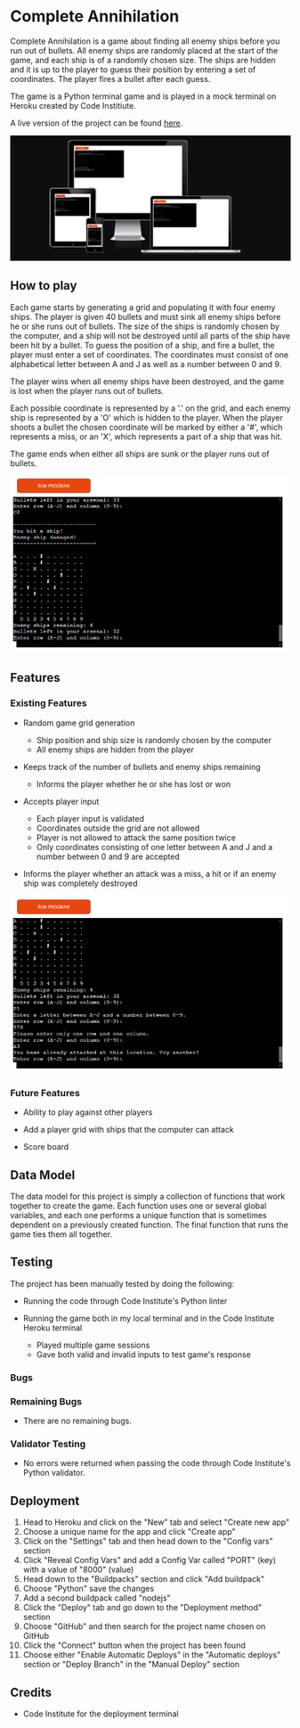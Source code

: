 # Complete Annihilation

Complete Annihilation is a game about finding all enemy ships before you run out of bullets. All enemy ships are randomly placed at the start of the game, and each ship is of a randomly chosen size. The ships are hidden and it is up to the player to guess their position by entering a set of coordinates. The player fires a bullet after each guess.

The game is a Python terminal game and is played in a mock terminal on Heroku created by Code Institiute.

A live version of the project can be found [here](https://complete-annihilation.herokuapp.com/).

![The site running on different devices](images/responsive.png)

## How to play

Each game starts by generating a grid and populating it with four enemy ships. The player is given 40 bullets and must sink all enemy ships before he or she runs out of bullets. The size of the ships is randomly chosen by the computer, and a ship will not be destroyed until all parts of the ship have been hit by a bullet. To guess the position of a ship, and fire a bullet, the player must enter a set of coordinates. The coordinates must consist of one alphabetical letter between A and J as well as a number between 0 and 9. 

The player wins when all enemy ships have been destroyed, and the game is lost when the player runs out of bullets.

Each possible coordinate is represented by a '.' on the grid, and each enemy ship is represented by a 'O' which is hidden to the player. When the player shoots a bullet the chosen coordinate will be marked by either a '#', which represents a miss, or an 'X', which represents a part of a ship that was hit.

The game ends when either all ships are sunk or the player runs out of bullets.

![The grid showing one hit and one miss by the player](images/hitandmiss.png)

## Features

### Existing Features

* Random game grid generation
  - Ship position and ship size is randomly chosen by the computer
  - All enemy ships are hidden from the player

* Keeps track of the number of bullets and enemy ships remaining
  - Informs the player whether he or she has lost or won

* Accepts player input
  - Each player input is validated
  - Coordinates outside the grid are not allowed
  - Player is not allowed to attack the same position twice
  - Only coordinates consisting of one letter between A and J and a number between 0 and 9 are accepted

* Informs the player whether an attack was a miss, a hit or if an enemy ship was completely destroyed

![Image of messages telling the player the correct format for the coordinates](images/gamemessages.png)

### Future Features

* Ability to play against other players

* Add a player grid with ships that the computer can attack

* Score board

## Data Model

The data model for this project is simply a collection of functions that work together to create the game. Each function uses one or several global variables, and each one performs a unique function that is sometimes dependent on a previously created function. The final function that runs the game ties them all together.

## Testing

The project has been manually tested by doing the following:

* Running the code through Code Institute's Python linter

* Running the game both in my local terminal and in the Code Institute Heroku terminal
  - Played multiple game sessions
  - Gave both valid and invalid inputs to test game's response

### Bugs

### Remaining Bugs

* There are no remaining bugs.

### Validator Testing

* No errors were returned when passing the code through Code Institute's Python validator.

## Deployment
  1. Head to Heroku and click on the "New" tab and select "Create new app"
  2. Choose a unique name for the app and click "Create app"
  3. Click on the "Settings" tab and then head down to the "Config vars" section
  4. Click "Reveal Config Vars" and add a Config Var called "PORT" (key) with a value of "8000" (value)
  5. Head down to the "Buildpacks" section and click "Add buildpack"
  6. Choose "Python" save the changes
  7. Add a second buildpack called "nodejs"
  8. Click the "Deploy" tab and go down to the "Deployment method" section
  9. Choose "GitHub" and then search for the project name chosen on GitHub
  10. Click the "Connect" button when the project has been found
  11. Choose either "Enable Automatic Deploys" in the "Automatic deploys" section or "Deploy Branch" in the "Manual Deploy" section

  ## Credits

  * Code Institute for the deployment terminal